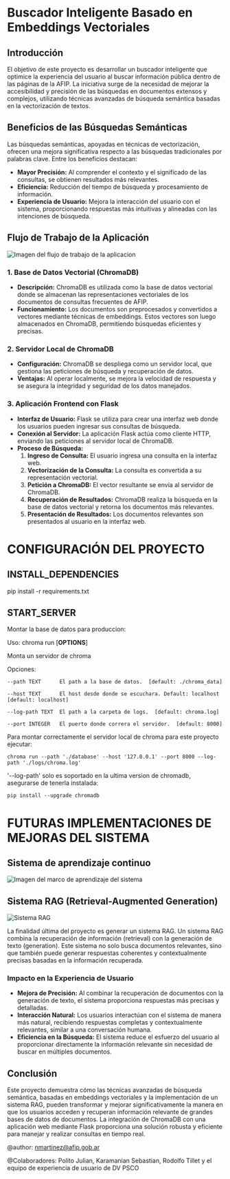 # Buscador Inteligente Basado en Embeddings Vectoriales

## Introducción

El objetivo de este proyecto es desarrollar un buscador inteligente que optimice la experiencia del usuario al buscar información pública dentro de las páginas de la AFIP. La iniciativa surge de la necesidad de mejorar la accesibilidad y precisión de las búsquedas en documentos extensos y complejos, utilizando técnicas avanzadas de búsqueda semántica basadas en la vectorización de textos.

## Beneficios de las Búsquedas Semánticas

Las búsquedas semánticas, apoyadas en técnicas de vectorización, ofrecen una mejora significativa respecto a las búsquedas tradicionales por palabras clave. Entre los beneficios destacan:
- **Mayor Precisión:** Al comprender el contexto y el significado de las consultas, se obtienen resultados más relevantes.
- **Eficiencia:** Reducción del tiempo de búsqueda y procesamiento de información.
- **Experiencia de Usuario:** Mejora la interacción del usuario con el sistema, proporcionando respuestas más intuitivas y alineadas con las intenciones de búsqueda.

## Flujo de Trabajo de la Aplicación

![Imagen del flujo de trabajo de la aplicacion](https://github.com/neekoh15/chromadb_app/blob/main/CHROMADB_APP/diagrama.png)

### 1. Base de Datos Vectorial (ChromaDB)
   - **Descripción:** ChromaDB es utilizada como la base de datos vectorial donde se almacenan las representaciones vectoriales de los documentos de consultas frecuentes de AFIP.
   - **Funcionamiento:** Los documentos son preprocesados y convertidos a vectores mediante técnicas de embeddings. Estos vectores son luego almacenados en ChromaDB, permitiendo búsquedas eficientes y precisas.

### 2. Servidor Local de ChromaDB
   - **Configuración:** ChromaDB se despliega como un servidor local, que gestiona las peticiones de búsqueda y recuperación de datos.
   - **Ventajas:** Al operar localmente, se mejora la velocidad de respuesta y se asegura la integridad y seguridad de los datos manejados.

### 3. Aplicación Frontend con Flask
   - **Interfaz de Usuario:** Flask se utiliza para crear una interfaz web donde los usuarios pueden ingresar sus consultas de búsqueda.
   - **Conexión al Servidor:** La aplicación Flask actúa como cliente HTTP, enviando las peticiones al servidor local de ChromaDB.
   - **Proceso de Búsqueda:**
     1. **Ingreso de Consulta:** El usuario ingresa una consulta en la interfaz web.
     2. **Vectorización de la Consulta:** La consulta es convertida a su representación vectorial.
     3. **Petición a ChromaDB:** El vector resultante se envía al servidor de ChromaDB.
     4. **Recuperación de Resultados:** ChromaDB realiza la búsqueda en la base de datos vectorial y retorna los documentos más relevantes.
     5. **Presentación de Resultados:** Los documentos relevantes son presentados al usuario en la interfaz web.


# CONFIGURACIÓN DEL PROYECTO

## INSTALL_DEPENDENCIES ##

pip install -r requirements.txt


## START_SERVER ##

Montar la base de datos para produccion:

Uso: chroma run [<b>OPTIONS</b>]

  Monta un servidor de chroma

  Opciones:
  
    --path TEXT      El path a la base de datos.  [default: ./chroma_data]
    
    --host TEXT      El host desde donde se escuchara. Default: localhost  [default: localhost]
    
    --log-path TEXT  El path a la carpeta de logs.  [default: chroma.log]
    
    --port INTEGER   El puerto donde correra el servidor.  [default: 8000]


  Para montar correctamente el servidor local de chroma para este proyecto ejecutar:
  
    chroma run --path './database' --host '127.0.0.1' --port 8000 --log-path './logs/chroma.log'

  '--log-path' solo es soportado en la ultima version de chromadb, asegurarse de tenerla instalada:
  
    pip install --upgrade chromadb


# FUTURAS IMPLEMENTACIONES DE MEJORAS DEL SISTEMA

## Sistema de aprendizaje continuo

![Imagen del marco de aprendizaje del sistema](https://github.com/neekoh15/chromadb_app/blob/main/CHROMADB_APP/aprendizaje.png)


## Sistema RAG (Retrieval-Augmented Generation)

![Sistema RAG](https://github.com/neekoh15/chromadb_app/blob/main/CHROMADB_APP/rag.png)

La finalidad última del proyecto es generar un sistema RAG. Un sistema RAG combina la recuperación de información (retrieval) con la generación de texto (generation). Este sistema no solo busca documentos relevantes, sino que también puede generar respuestas coherentes y contextualmente precisas basadas en la información recuperada. 

### Impacto en la Experiencia de Usuario

- **Mejora de Precisión:** Al combinar la recuperación de documentos con la generación de texto, el sistema proporciona respuestas más precisas y detalladas.
- **Interacción Natural:** Los usuarios interactúan con el sistema de manera más natural, recibiendo respuestas completas y contextualmente relevantes, similar a una conversación humana.
- **Eficiencia en la Búsqueda:** El sistema reduce el esfuerzo del usuario al proporcionar directamente la información relevante sin necesidad de buscar en múltiples documentos.

## Conclusión

Este proyecto demuestra cómo las técnicas avanzadas de búsqueda semántica, basadas en embeddings vectoriales y la implementación de un sistema RAG, pueden transformar y mejorar significativamente la manera en que los usuarios acceden y recuperan información relevante de grandes bases de datos de documentos. La integración de ChromaDB con una aplicación web mediante Flask proporciona una solución robusta y eficiente para manejar y realizar consultas en tiempo real.

@author: nmartinez@afip.gob.ar

@Colaboradores: Polito Julian, Karamanian Sebastian, Rodolfo Tillet y el equipo de experiencia de usuario de DV PSCO
